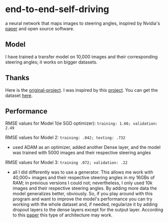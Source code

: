 # end-to-end-self-driving

a neural network that maps images to steering angles, inspired by Nvidia's [paper](https://arxiv.org/pdf/1604.07316v1.pdf) and open source software.

## Model
I have trained a transfer model on 10,000 images and their corresponding steering angles; it works on bigger datasets.


## Thanks
Here is the [original-project](https://github.com/SullyChen/Autopilot-TensorFlow).
I was inspired by this [project](https://github.com/mankadronit/SelfDrivingCar).
You can get the dataset [here](https://github.com/SullyChen/driving-datasets).

## Performance 
RMSE values for Model 1(ie SGD optimizer): ```training: 1.66; validation: 2.49```

RMSE values for Model 2: ```training: .042; testing: .732```
- used ADAM as an optimizer, added another Dense layer, and the model was trained with 5000 images and their respective steering angles

RMSE values for Model 3: ```training .072; validation: .22```
- all I did differently was to use a generator. This allows me work with 40,000+ images and their respective steering angles in my 16GBs of RAM; in previous versions I could not; nevertheless, I only used 10k images 
and their respective steering angles. By adding more data the model generalizes better, obviously. So, if you play around with this program and want to improve the model's performance you can try working with the whole dataset and, if needed, regularize it by adding dropout layers to the dense layers except for the output layer. According to this [paper](https://arxiv.org/pdf/1803.08450.pdf) this type of architecture may work. 

  
